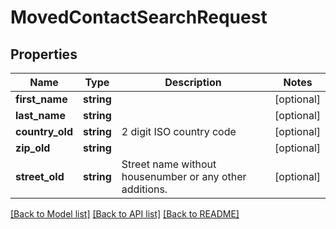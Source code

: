 # MovedContactSearchRequest

## Properties
Name | Type | Description | Notes
------------ | ------------- | ------------- | -------------
**first_name** | **string** |  | [optional] 
**last_name** | **string** |  | [optional] 
**country_old** | **string** | 2 digit ISO country code | [optional] 
**zip_old** | **string** |  | [optional] 
**street_old** | **string** | Street name without housenumber or any other additions. | [optional] 

[[Back to Model list]](../README.md#documentation-for-models) [[Back to API list]](../README.md#documentation-for-api-endpoints) [[Back to README]](../README.md)


